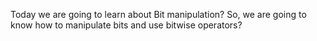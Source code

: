 Today we are going to learn about Bit manipulation? So, we are going to know how to manipulate bits and use bitwise operators?